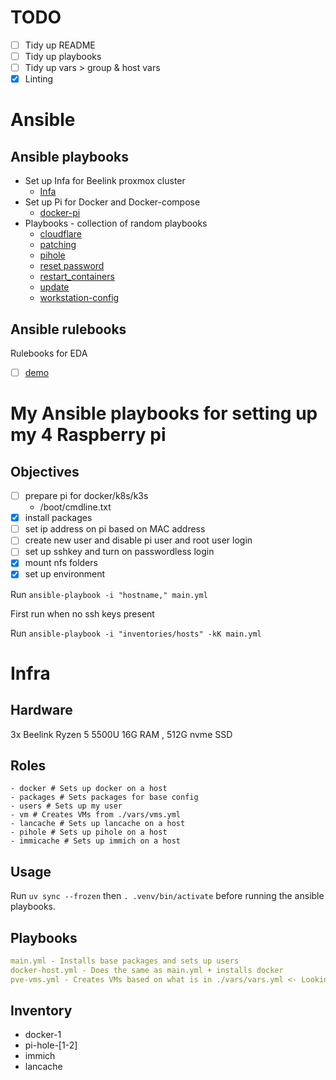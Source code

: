 # TODO

- [ ] Tidy up README
- [ ] Tidy up playbooks
- [ ] Tidy up vars > group & host vars
- [x] Linting

# Ansible

## Ansible playbooks

- Set up Infa for Beelink proxmox cluster
    - [Infa](./infra/)
- Set up Pi for Docker and Docker-compose
    - [docker-pi](./dockerpi.yml)
- Playbooks - collection of random playbooks
    - [cloudflare](./playbooks/cloudflare/)
    - [patching](./playbooks/patching/)
    - [pihole](./playbooks/pihole/)
    - [reset password](./playbooks/reset_password/)
    - [restart_containers](./playbooks/restart_containers/)
    - [update](./playbooks/update/)
    - [workstation-config](https://github.com/0lzi/workstation-config)

## Ansible rulebooks

Rulebooks for EDA

- [ ] [demo](./ruleboooks/demo.yml)


# My Ansible playbooks for setting up my 4 Raspberry pi

## Objectives

 - [ ] prepare pi for docker/k8s/k3s
    - /boot/cmdline.txt
- [x] install packages
- [ ] set ip address on pi based on MAC address
- [ ] create new user and disable pi user and root user login
- [ ] set up sshkey and turn on passwordless login
- [x] mount nfs folders
- [x] set up environment

Run `ansible-playbook -i "hostname," main.yml`

First run when no ssh keys present

Run `ansible-playbook -i "inventories/hosts" -kK main.yml`


# Infra

## Hardware

3x Beelink Ryzen 5 5500U 16G RAM , 512G nvme SSD


## Roles

    - docker # Sets up docker on a host
    - packages # Sets packages for base config
    - users # Sets up my user
    - vm # Creates VMs from ./vars/vms.yml
    - lancache # Sets up lancache on a host
    - pihole # Sets up pihole on a host
    - immicache # Sets up immich on a host

## Usage

Run `uv sync --frozen` then `. .venv/bin/activate` before running the ansible playbooks.

## Playbooks

```yml
main.yml - Installs base packages and sets up users
docker-host.yml - Does the same as main.yml + installs docker
pve-vms.yml - Creates VMs based on what is in ./vars/vars.yml <- Looking to swap out for Terraform
```

## Inventory

- docker-1
- pi-hole-[1-2]
- immich
- lancache
